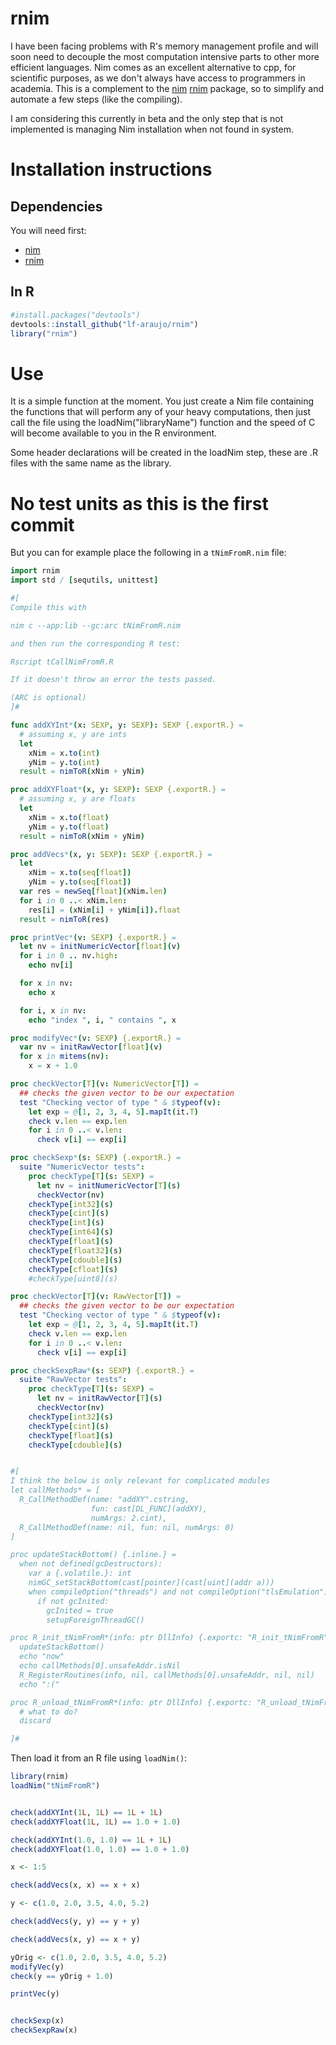 # rnim

I have been facing problems with R's memory management profile and will soon need to decouple the most computation intensive parts to other more efficient languages. Nim comes as an excellent alternative to cpp, for scientific purposes, as we don't always have access to programmers in academia. This is a complement to the [nim](https://nim-lang.org/) [rnim](https://github.com/SciNim/rnim) package, so to simplify and automate a few steps (like the compiling).

I am considering this currently in beta and the only step that is not implemented is managing Nim installation when not found in system. 


# Installation instructions

## Dependencies

You will need first:

- [nim](https://nim-lang.org/)
- [rnim](https://github.com/SciNim/rnim)

## In R


```r
#install.packages("devtools")
devtools::install_github("lf-araujo/rnim")
library("rnim")
```

# Use

It is a simple function at the moment. You just create a Nim file containing the functions that will perform any of your heavy computations, then just call the file using the loadNim("libraryName") function and the speed of C will become available to you in the R environment.

Some header declarations will be created in the loadNim step, these are .R files with the same name as the library.

# No test units as this is the first commit

But you can for example place the following in a `tNimFromR.nim` file:

```nim
import rnim
import std / [sequtils, unittest]

#[
Compile this with

nim c --app:lib --gc:arc tNimFromR.nim

and then run the corresponding R test:

Rscript tCallNimFromR.R

If it doesn't throw an error the tests passed.

(ARC is optional)
]#

func addXYInt*(x: SEXP, y: SEXP): SEXP {.exportR.} =
  # assuming x, y are ints
  let
    xNim = x.to(int)
    yNim = y.to(int)
  result = nimToR(xNim + yNim)

proc addXYFloat*(x, y: SEXP): SEXP {.exportR.} =
  # assuming x, y are floats
  let
    xNim = x.to(float)
    yNim = y.to(float)
  result = nimToR(xNim + yNim)

proc addVecs*(x, y: SEXP): SEXP {.exportR.} =
  let
    xNim = x.to(seq[float])
    yNim = y.to(seq[float])
  var res = newSeq[float](xNim.len)
  for i in 0 ..< xNim.len:
    res[i] = (xNim[i] + yNim[i]).float
  result = nimToR(res)

proc printVec*(v: SEXP) {.exportR.} =
  let nv = initNumericVector[float](v)
  for i in 0 .. nv.high:
    echo nv[i]

  for x in nv:
    echo x

  for i, x in nv:
    echo "index ", i, " contains ", x

proc modifyVec*(v: SEXP) {.exportR.} =
  var nv = initRawVector[float](v)
  for x in mitems(nv):
    x = x + 1.0

proc checkVector[T](v: NumericVector[T]) =
  ## checks the given vector to be our expectation
  test "Checking vector of type " & $typeof(v):
    let exp = @[1, 2, 3, 4, 5].mapIt(it.T)
    check v.len == exp.len
    for i in 0 ..< v.len:
      check v[i] == exp[i]

proc checkSexp*(s: SEXP) {.exportR.} =
  suite "NumericVector tests":
    proc checkType[T](s: SEXP) =
      let nv = initNumericVector[T](s)
      checkVector(nv)
    checkType[int32](s)
    checkType[cint](s)
    checkType[int](s)
    checkType[int64](s)
    checkType[float](s)
    checkType[float32](s)
    checkType[cdouble](s)
    checkType[cfloat](s)
    #checkType[uint8](s)

proc checkVector[T](v: RawVector[T]) =
  ## checks the given vector to be our expectation
  test "Checking vector of type " & $typeof(v):
    let exp = @[1, 2, 3, 4, 5].mapIt(it.T)
    check v.len == exp.len
    for i in 0 ..< v.len:
      check v[i] == exp[i]

proc checkSexpRaw*(s: SEXP) {.exportR.} =
  suite "RawVector tests":
    proc checkType[T](s: SEXP) =
      let nv = initRawVector[T](s)
      checkVector(nv)
    checkType[int32](s)
    checkType[cint](s)
    checkType[float](s)
    checkType[cdouble](s)


#[
I think the below is only relevant for complicated modules
let callMethods* = [
  R_CallMethodDef(name: "addXY".cstring,
                  fun: cast[DL_FUNC](addXY),
                  numArgs: 2.cint),
  R_CallMethodDef(name: nil, fun: nil, numArgs: 0)
]

proc updateStackBottom() {.inline.} =
  when not defined(gcDestructors):
    var a {.volatile.}: int
    nimGC_setStackBottom(cast[pointer](cast[uint](addr a)))
    when compileOption("threads") and not compileOption("tlsEmulation"):
      if not gcInited:
        gcInited = true
        setupForeignThreadGC()

proc R_init_tNimFromR*(info: ptr DllInfo) {.exportc: "R_init_tNimFromR", cdecl, dynlib.} =
  updateStackBottom()
  echo "now"
  echo callMethods[0].unsafeAddr.isNil
  R_RegisterRoutines(info, nil, callMethods[0].unsafeAddr, nil, nil)
  echo ":("

proc R_unload_tNimFromR*(info: ptr DllInfo) {.exportc: "R_unload_tNimFromR", cdecl, dynlib.} =
  # what to do?
  discard

]#
```


Then load it from an R file using `loadNim()`:

```r
library(rnim)
loadNim("tNimFromR")


check(addXYInt(1L, 1L) == 1L + 1L)
check(addXYFloat(1L, 1L) == 1.0 + 1.0)

check(addXYInt(1.0, 1.0) == 1L + 1L)
check(addXYFloat(1.0, 1.0) == 1.0 + 1.0)

x <- 1:5

check(addVecs(x, x) == x + x)

y <- c(1.0, 2.0, 3.5, 4.0, 5.2)

check(addVecs(y, y) == y + y)

check(addVecs(x, y) == x + y)

yOrig <- c(1.0, 2.0, 3.5, 4.0, 5.2)
modifyVec(y)
check(y == yOrig + 1.0)

printVec(y)


checkSexp(x)
checkSexpRaw(x)

```
